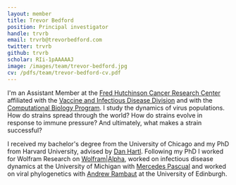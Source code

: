 ```yaml
---
layout: member
title: Trevor Bedford
position: Principal investigator
handle: trvrb
email: trvrb@trevorbedford.com
twitter: trvrb
github: trvrb
scholar: RIi-1pAAAAAJ
image: /images/team/trevor-bedford.jpg
cv: /pdfs/team/trevor-bedford-cv.pdf
---
```


I'm an Assistant Member at the [Fred Hutchinson Cancer Research Center](http://www.fhcrc.org/) affiliated with the [Vaccine and Infectious Disease Division](https://www.fhcrc.org/en/labs/vaccine-and-infectious-disease.html) and with the [Computational Biology Program](http://labs.fhcrc.org/compbio/).  I study the dynamics of virus populations.  How do strains spread through the world?  How do strains evolve in response to immune pressure?  And ultimately, what makes a strain successful?  
		
I received my bachelor's degree from the University of Chicago and my PhD from Harvard University, advised by [Dan Hartl](http://www.oeb.harvard.edu/faculty/hartl/lab/DanielHartl.html).  Following my PhD I worked for Wolfram Research on [Wolfram|Alpha](http://www.wolframalpha.com/), worked on infectious disease dynamics at the University of Michigan with [Mercedes Pascual](http://www.lsa.umich.edu/eeb/directory/faculty/pascual/) and worked on viral phylogenetics with [Andrew Rambaut](http://tree.bio.ed.ac.uk/people/arambaut/) at the University of Edinburgh.
